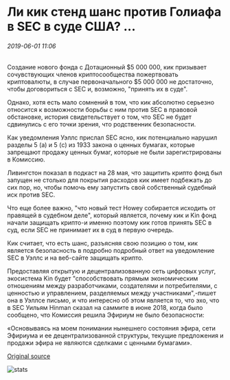 # Ли кик стенд шанс против Голиафа в SEC в суде США? ...

###### 2019-06-01 11:06

Создание нового фонда с Дотационный $5 000 000, кик призывает сочувствующих членов криптосообщества пожертвовать криптовалюты, в случае первоначального $5 000 000 не достаточно, чтобы договориться с SEC и, возможно, "принять их в суде".

Однако, хотя есть мало сомнений в том, что кик абсолютно серьезно относится к возможности борьбы с ним против SEC в правовой обстановке, история свидетельствует о том, что SEC не будет сдвинулись с его точки зрения, что родственник безопасности.

Как уведомления Уэллс прислал SEC ясно, кик потенциально нарушил разделы 5 (а) и 5 (c) из 1933 закона о ценных бумагах, которые запрещают продажу ценных бумаг, которые не были зарегистрированы в Комиссию.

Ливингстон показал в подкаст на 28 мая, что защитить крипто фонд был запущен не столько для покрытия расходов кик имеет подбежать до сих пор, но, чтобы помочь ему запустить свой собственный судебный иск против SEC.

Что еще более важно, "что новый тест Howey собирается исходить от правящей в судебном деле", который является, почему кик и Kin фонд начали защищать крипто-и именно поэтому кик готов принять SEC в суд, если SEC не принимает их в суд в первую очередь.

Кик считает, что есть шанс, разъясняя свою позицию о том, кик является безопасность в подробно подробный ответ на уведомление SEC в Уэллс и на веб-сайте защищать крипто.

Предоставляя открытую и децентрализованную сеть цифровых услуг, экосистема Kin будет "способствовать прямым экономическим отношениям между разработчиками, создателями и потребителями, с ценностью и управлением, разделяемых между участниками",-пишет она в Уэллсе письмо, и что интересно об этом является то, что эхо, что в SEC Уильям Hinman сказал на саммите в июне 2018, когда было сообщено, что Комиссия решила Эфириум не было безопасности:

«Основываясь на моем понимании нынешнего состояния эфира, сети Эфириума и ее децентрализованной структуры, текущие предложения и продажи эфира не являются сделками с ценными бумагами».

[Original source](https://cointelegraph.com/news/does-kik-stand-a-chance-against-the-goliath-of-the-sec-in-a-us-court)

![stats](https://c.statcounter.com/11760860/0/a89fa40b/1/ "stats")